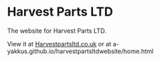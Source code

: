 # Harvest Parts LTD
The website for Harvest Parts LTD.

View it at [Harvestpartsltd.co.uk](www.harvestpartsltd.co.uk)
or at a-yakkus.github.io/harvestpartsltdwebsite/home.html
